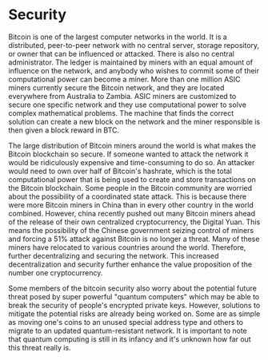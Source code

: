 # Security

Bitcoin is one of the largest computer networks in the world. It is a distributed, peer-to-peer network with no central server, storage repository, or owner that can be influenced or attacked. There is also no central administrator. The ledger is maintained by miners with an equal amount of influence on the network, and anybody who wishes to commit some of their computational power can become a miner. More than one million ASIC miners currently secure the Bitcoin network, and they are located everywhere from Australia to Zambia. ASIC miners are customized to secure one specific network and they use computational power to solve complex mathematical problems. The machine that finds the correct solution can create a new block on the network and the miner responsible is then given a block reward in BTC.&#x20;

The large distribution of Bitcoin miners around the world is what makes the Bitcoin blockchain so secure. If someone wanted to attack the network it would be ridiculously expensive and time-consuming to do so. An attacker would need to own over half of Bitcoin's hashrate, which is the total computational power that is being used to create and store transactions on the Bitcoin blockchain. Some people in the Bitcoin community are worried about the possibility of a coordinated state attack. This is because there were more Bitcoin miners in China than in every other country in the world combined. However, china recently pushed out many Bitcoin miners ahead of the release of their own centralized cryptocurrency, the Digital Yuan. This means the possibility of the Chinese government seizing control of miners and forcing a 51% attack against Bitcoin is no longer a threat. Many of these miners have relocated to various countries around the world. Therefore, further decentralizing and securing the network. This increased decentralization and security further enhance the value proposition of the number one cryptocurrency.&#x20;

Some members of the bitcoin security also worry about the potential future threat posed by super powerful "quantum computers" which may be able to break the security of people's encrypted private keys. However, solutions to mitigate the potential risks are already being worked on. Some are as simple as moving one's coins to an unused special address type and others to migrate to an updated quantum-resistant network. It is important to note that quantum computing is still in its infancy and it's unknown how far out this threat really is.&#x20;
